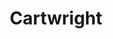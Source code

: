 ---
title: 'Cartwright'
url: https://github.com/jataware/cartwright
image: 1668705130000.png
tags: 'data,maps,geo,ml,ai'
description: 'classifying attributes of data sets using machine learning'
---